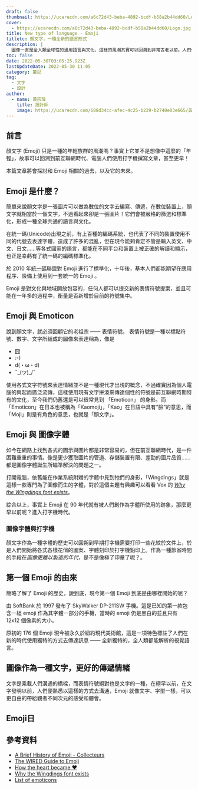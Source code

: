 ```yaml
---
draft: false
thumbnail: https://ucarecdn.com/a6c72d43-beba-4892-bcdf-b58a2b44dd60/Logo.jpg
cover:
  - https://ucarecdn.com/a6c72d43-beba-4892-bcdf-b58a2b44dd60/Logo.jpg
title: New type of language - Emoji
titletc: 顏文字，一種全新的語言形式
description: |
  圖像一直是全人類全球性的通用語言與文化，這樣的風潮其實可以回溯到非常古老以前。人們依舊還是視覺動物，擅長使用圖像去溝通。
toc: false
date: 2022-05-30T03:05:25.923Z
lastUpdateDate: 2022-05-30 11:05
category: 筆記
tag:
  - 文字
  - 設計
author:
  - name: 黃宗瑋
    title: 設計師
    image: https://ucarecdn.com/688d34cc-afec-4c25-b229-b2740e03e665/黃宗瑋-頭像.jpg
---
```

## 前言
顏文字 (Emoji) 只是一種的年輕族群的風潮嗎？事實上它並不是想像中這麼的「年輕」，故事可以回溯到前互聯網時代、電腦人們使用打字機撰寫文章，甚至更早！

本篇文章將會探討和 Emoji 相關的過去，以及它的未來。


## Emoji 是什麼？
簡單來說顏文字是一張圖片可以做為數位的文字去編寫、傳遞，在數位裝置上，顏文字就相當於一個文字，不過看起來卻是一張圖片！它們會被嚴格的篩選和標準化，形成一種全球共通的語言與文化。

在統一碼(Unicode)出現之前，有上百種的編碼系統，也代表了不同的裝置使用不同的代號去表達字體，造成了許多的混亂，但在現今能夠肯定不管是輸入英文、中文、日文……等各式國家的語言，都能在不同平台和裝置上被正確的解讀和顯示，也正是幸虧有了統一碼的編碼標準化。

於 2010 年[統一碼](https://zh.m.wikipedia.org/zh-tw/Unicode)聯盟對 Emoji 進行了標準化，十年後，基本人們都能期望在應用程序、設備上使用到一套統一的 Emoji 。

Emoji 是對文化與地域開放包容的，任何人都可以提交新的表情符號提案，並且可能在一年多的過程中，衡量是否新增於目前的符號集中。

## Emoji 與 Emoticon
說到顏文字，就必須回顧它的老祖宗 —— 表情符號。
表情符號是一種以標點符號、數字、文字所組成的圖像來表達稱為，像是

* 囧
* :-)
* d(・ω・d)
* ¯\_(ツ)_/¯ 

使用各式文字符號來表達情緒並不是一種現代才出現的概念，不過確實因為個人電腦的興起而廣泛流傳，這樣使用現有文字拼湊來傳達個性的符號是前互聯網時期特有的文化，至今我們仍舊還是可以很常見到 「Emoticon」 的身影。而「Emoticon」在日本也被稱為「Kaomoji」，「Kao」在日語中具有“臉”的意思，而「Moji」則是有角色的意思，也就是「顏文字」。

## Emoji 與 圖像字體
如今在網路上找到各式的圖示與圖片都是非常容易的，但在前互聯網時代，是一件困難重重的事情。像是更少獲取圖片的管道、存儲裝置有限、差勁的圖片品質……都是圖像字體誕生所瞄準解決的問題之一。

打開電腦，依舊能在作業系統附贈的字體中見到牠們的身影，「Wingdings」就是這樣一款專門為了圖像而生的字體，對於這個主題有興趣可以看看 Vox 的 *[Why the Wingdings font exists](https://www.vox.com/2015/8/25/9200801/wingdings-font-history)*。

綜合以上，事實上 Emoji 在 90 年代就有被人們創作為字體所使用的跡象，那麼更早以前呢？進入打字機時代。


### 圖像字體與打字機

顏文字作為一種字體的歷史可以回朔到早期打字機需要打印一些花紋於文件上，於是人們開始將各式各樣花俏的圖案、字體刻印於打字機鉛印上。作為一種節省時間的手段在*圖像更難以製造的年代*，是不是像極了印章了呢？。



## 第一個 Emoji 的由來

簡略了解了 Emoji 的歷史，說到底，現今第一個 Emoji 到底是由哪裡開始的呢？

由 SoftBank 於 1997 發布了 SkyWalker DP-211SW 手機。這是已知的第一款包含一組 emoji 作為其字體一部分的手機，當時的 emoji 仍是黑白的並且只有 12x12 個像素的大小。

原初的 176 個 Emoji 現今被永久於紐約現代美術館，這是一項特色標註了人們在新的時代使用獨特的方式去傳達訊息 —— 全新獨特的，全人類都能解析的視覺語言。




## 圖像作為一種文字，更好的傳遞情緒
文字是乘載人們溝通的橋樑，而表情符號絕對也是文字的一種，在極早以前，在文字發明以前，人們便熟悉以這樣的方式去溝通，Emoji 就像文字、字型一樣，可以更自由的帶給觀者不同次元的感受和體會。


## Emoji日

## 參考資料
* [A Brief History of Emoji - Collecteurs](https://www.collecteurs.com/article/a-brief-history-of-emoji)
* [The WIRED Guide to Emoji](https://www.wired.com/story/guide-emoji/)
* [How the heart became ♥](https://www.vox.com/2016/4/13/11422886/emoji-interpretation-different)
* [Why the Wingdings font exists](https://www.vox.com/2015/8/25/9200801/wingdings-font-history)
* [List of emoticons](https://en.wikipedia.org/wiki/List_of_emoticons)